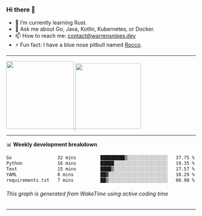 ### Hi there 👋

- 🌱 I’m currently learning Rust.
- 💬 Ask me about Go, Java, Kotlin, Kubernetes, or Docker.
- 📫 How to reach me: contact@warrensnipes.dev
- ⚡ Fun fact: I have a blue nose pitbull named [Rocco](https://i.imgur.com/iLsSCKu.jpg).

-------


<a href="https://github.com/LockedThread/LockedThread">
  <img height="180em" src="https://github-readme-stats.vercel.app/api?username=LockedThread&theme=transparent&bg_color=00000000&show_icons=true&count_private=true" />
  <img height="174em" src="https://github-readme-stats.vercel.app/api/top-langs?username=LockedThread&theme=transparent&layout=compact&hide_progress=true&bg_color=00000000" />
  </a>

-------

📊 **Weekly development breakdown**
<!--START_SECTION:waka-->

```txt
Go                 32 mins         █████████▒░░░░░░░░░░░░░░░   37.75 %
Python             16 mins         █████░░░░░░░░░░░░░░░░░░░░   19.35 %
Text               15 mins         ████▒░░░░░░░░░░░░░░░░░░░░   17.57 %
YAML               8 mins          ██▓░░░░░░░░░░░░░░░░░░░░░░   10.29 %
requirements.txt   7 mins          ██▒░░░░░░░░░░░░░░░░░░░░░░   08.98 %
```

<!--END_SECTION:waka-->
###### *This graph is generated from WakeTime using active coding time*
-------
